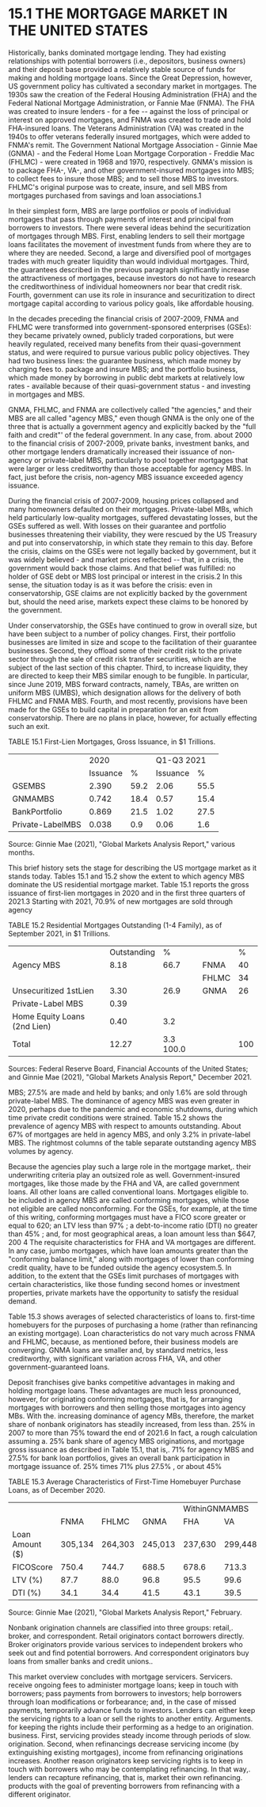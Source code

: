 # 15.1 THE MORTGAGE MARKET IN THE UNITED STATES  

Historically, banks dominated mortgage lending. They had existing relationships with potential borrowers (i.e., depositors, business owners) and their deposit base provided a relatively stable source of funds for making and holding mortgage loans. Since the Great Depression, however, US government policy has cultivated a secondary market in mortgages. The 1930s saw the creation of the Federal Housing Administration (FHA) and the Federal National Mortgage Administration, or Fannie Mae (FNMA). The FHA was created to insure lenders - for a fee -- against the loss of principal or interest on approved mortgages, and FNMA was created to trade and hold FHA-insured loans. The Veterans Administration (VA) was created in the 1940s to offer veterans federally insured mortgages, which were added to FNMA's remit. The Government National Mortgage Association - Ginnie Mae (GNMA) - and the Federal Home Loan Mortgage Corporation - Freddie Mac (FHLMC) - were created in 1968 and 1970, respectively. GNMA's mission is to package FHA-, VA-, and other government-insured mortgages into MBS; to collect fees to insure those MBS; and to sell those MBS to investors. FHLMC's original purpose was to create, insure, and sell MBS from mortgages purchased from savings and loan associations.1  

In their simplest form, MBS are large portfolios or pools of individual mortgages that pass through payments of interest and principal from borrowers to investors. There were several ideas behind the securitization of mortgages through MBS. First, enabling lenders to sell their mortgage loans facilitates the movement of investment funds from where they are to where they are needed. Second, a large and diversified pool of mortgages trades with much greater liquidity than would individual mortgages. Third, the guarantees described in the previous paragraph significantly increase the attractiveness of mortgages, because investors do not have to research the creditworthiness of individual homeowners nor bear that credit risk. Fourth, government can use its role in insurance and securitization to direct mortgage capital according to various policy goals, like affordable housing.  

In the decades preceding the financial crisis of 2007-2009, FNMA and FHLMC were transformed into government-sponsored enterprises (GSEs): they became privately owned, publicly traded corporations, but were heavily regulated, received many benefits from their quasi-government status, and were required to pursue various public policy objectives. They had two business lines: the guarantee business, which made money by charging fees to. package and insure MBS; and the portfolio business, which made money by borrowing in public debt markets at relatively low rates - available because of their quasi-government status - and investing in mortgages and MBS.  

GNMA, FHLMC, and FNMA are collectively called "the agencies," and their MBS are all called "agency MBS," even though GNMA is the only one of the three that is actually a government agency and explicitly backed by the "full faith and credit"' of the federal government. In any case, from. about 2000 to the financial crisis of 2007-2009, private banks, investment banks, and other mortgage lenders dramatically increased their issuance of non-agency or private-label MBS, particularly to pool together mortgages that were larger or less creditworthy than those acceptable for agency MBS. In fact, just before the crisis, non-agency MBS issuance exceeded agency issuance.  

During the financial crisis of 2007-2009, housing prices collapsed and many homeowners defaulted on their mortgages. Private-label MBs, which held particularly low-quality mortgages, suffered devastating losses, but the GSEs suffered as well. With losses on their guarantee and portfolio businesses threatening their viability, they were rescued by the US Treasury and put into conservatorship, in which state they remain to this day. Before the crisis, claims on the GSEs were not legally backed by government, but it was widely believed - and market prices reflected -- that, in a crisis, the government would back those claims. And that belief was fulfilled: no holder of GSE debt or MBS lost principal or interest in the crisis.2 In this sense, the situation today is as it was before the crisis: even in conservatorship, GSE claims are not explicitly backed by the government but, should the need arise, markets expect these claims to be honored by the government.  

Under conservatorship, the GSEs have continued to grow in overall size, but have been subject to a number of policy changes. First, their portfolio businesses are limited in size and scope to the facilitation of their guarantee businesses. Second, they offload some of their credit risk to the private sector through the sale of credit risk transfer securities, which are the subject of the last section of this chapter. Third, to increase liquidity, they are directed to keep their MBS similar enough to be fungible. In particular, since June 2019, MBS forward contracts, namely, TBAs, are written on uniform MBS (UMBS), which designation allows for the delivery of both FHLMC and FNMA MBS. Fourth, and most recently, provisions have been made for the GSEs to build capital in preparation for an exit from conservatorship. There are no plans in place, however, for actually effecting such an exit.  

TABLE 15.1 First-Lien Mortgages, Gross Issuance, in $\$1$ Trillions.   


<html><body><table><tr><td></td><td colspan="2">2020</td><td colspan="2">Q1-Q3 2021</td></tr><tr><td></td><td>Issuance</td><td>%</td><td>Issuance</td><td>%</td></tr><tr><td>GSEMBS</td><td>2.390</td><td>59.2</td><td>2.06</td><td>55.5</td></tr><tr><td>GNMAMBS</td><td>0.742</td><td>18.4</td><td>0.57</td><td>15.4</td></tr><tr><td>BankPortfolio</td><td>0.869</td><td>21.5</td><td>1.02</td><td>27.5</td></tr><tr><td>Private-LabelMBS</td><td>0.038</td><td>0.9</td><td>0.06</td><td>1.6</td></tr></table></body></html>

Source: Ginnie Mae (2021), "Global Markets Analysis Report," various months.  

This brief history sets the stage for describing the US mortgage market as it stands today. Tables 15.1 and 15.2 show the extent to which agency MBS dominate the US residential mortgage market. Table 15.1 reports the gross issuance of first-lien mortgages in 2020 and in the first three quarters of 2021.3 Starting with 2021, $70.9\%$ of new mortgages are sold through agency  

TABLE 15.2  Residential Mortgages Outstanding (1-4 Family), as of September 2021, in $\$1$ Trillions.   


<html><body><table><tr><td></td><td>Outstanding</td><td>%</td><td></td><td>%</td></tr><tr><td>Agency MBS</td><td>8.18</td><td>66.7</td><td>FNMA</td><td>40</td></tr><tr><td></td><td></td><td></td><td>FHLMC</td><td>34</td></tr><tr><td>Unsecuritized 1stLien</td><td>3.30</td><td>26.9</td><td>GNMA</td><td>26</td></tr><tr><td>Private-Label MBS</td><td>0.39</td><td></td><td></td><td></td></tr><tr><td>Home Equity Loans (2nd Lien)</td><td>0.40</td><td>3.2</td><td></td><td></td></tr><tr><td>Total</td><td>12.27</td><td>3.3 100.0</td><td></td><td>100</td></tr></table></body></html>

Sources: Federal Reserve Board, Financial Accounts of the United States; and Ginnie Mae (2021), "Global Markets Analysis Report," December 2021.  

MBS; $27.5\%$ are made and held by banks; and only $1.6\%$ are sold through private-label MBS. The dominance of agency MBS was even greater in 2020, perhaps due to the pandemic and economic shutdowns, during which time private credit conditions were strained. Table 15.2 shows the prevalence of agency MBS with respect to amounts outstanding. About $67\%$ of mortgages are held in agency MBS, and only $3.2\%$ in private-label MBS. The rightmost columns of the table separate outstanding agency MBS volumes by agency.  

Because the agencies play such a large role in the mortgage market,. their underwriting criteria play an outsized role as well. Government-insured mortgages, like those made by the FHA and VA, are called government loans. All other loans are called conventional loans. Mortgages eligible to. be included in agency MBS are called conforming mortgages, while those not eligible are called nonconforming. For the GSEs, for example, at the time of this writing, conforming mortgages must have a FICO score greater or equal to 620; an LTV less than $97\%$ ; a debt-to-income ratio (DTI) no greater than $45\%$ ; and, for most geographical areas, a loan amount less than $\$647,200$ 4 The requisite characteristics for FHA and VA mortgages are different. In any case, jumbo mortgages, which have loan amounts greater than the "conforming balance limit," along with mortgages of lower than conforming credit quality, have to be funded outside the agency ecosystem.5. In addition, to the extent that the GSEs limit purchases of mortgages with certain characteristics, like those funding second homes or investment properties, private markets have the opportunity to satisfy the residual demand.  

Table 15.3 shows averages of selected characteristics of loans to. first-time homebuyers for the purposes of purchasing a home (rather than refinancing an existing mortgage). Loan characteristics do not vary much across FNMA and FHLMC, because, as mentioned before, their business models are converging. GNMA loans are smaller and, by standard metrics, less creditworthy, with significant variation across FHA, VA, and other government-guaranteed loans.  

Deposit franchises give banks competitive advantages in making and holding mortgage loans. These advantages are much less pronounced, however, for originating conforming mortgages, that is, for arranging mortgages with borrowers and then selling those mortgages into agency MBs. With the. increasing dominance of agency MBs, therefore, the market share of nonbank originators has steadily increased, from less than. $25\%$ in 2007 to more than $75\%$ toward the end of 2021.6 In fact, a rough calculation assuming a. $25\%$ bank share of agency MBS originations, and mortgage gross issuance as described in Table 15.1, that is,. $71\%$ for agency MBS and $27.5\%$ for bank loan portfolios, gives an overall bank participation in mortgage issuance of. $25\%$ times $71\%$ plus $27.5\%$ , or about $45\%$  

TABLE 15.3 Average Characteristics of First-Time Homebuyer Purchase Loans, as of December 2020.   


<html><body><table><tr><td></td><td></td><td></td><td></td><td colspan="3">WithinGNMAMBS</td></tr><tr><td></td><td>FNMA</td><td>FHLMC</td><td>GNMA</td><td>FHA</td><td>VA</td><td>Other</td></tr><tr><td>Loan Amount ($)</td><td>305,134</td><td>264,303</td><td>245,013</td><td>237,630</td><td>299,448</td><td>174,011</td></tr><tr><td>FICOScore</td><td>750.4</td><td>744.7</td><td>688.5</td><td>678.6</td><td>713.3</td><td>701.1</td></tr><tr><td>LTV (%)</td><td>87.7</td><td>88.0</td><td>96.8</td><td>95.5</td><td>99.6</td><td>99.4</td></tr><tr><td>DTI (%)</td><td>34.1</td><td>34.4</td><td>41.5</td><td>43.1</td><td>39.5</td><td>34.9</td></tr></table></body></html>

Source: Ginnie Mae (2021), "Global Markets Analysis Report," February.  

Nonbank origination channels are classified into three groups: retail,. broker, and correspondent. Retail originators contact borrowers directly. Broker originators provide various services to independent brokers who seek out and find potential borrowers. And correspondent originators buy loans from smaller banks and credit unions..  

This market overview concludes with mortgage servicers. Servicers. receive ongoing fees to administer mortgage loans; keep in touch with borrowers; pass payments from borrowers to investors; help borrowers through loan modifications or forbearance; and, in the case of missed payments, temporarily advance funds to investors. Lenders can either keep the servicing rights to a loan or sell the rights to another entity. Arguments. for keeping the rights include their performing as a hedge to an origination. business. First, servicing provides steady income through periods of slow. origination. Second, when refinancings decrease servicing income (by extinguishing existing mortgages), income from refinancing originations increases. Another reason originators keep servicing rights is to keep in touch with borrowers who may be contemplating refinancing. In that way,. lenders can recapture refinancing, that is, market their own refinancing. products with the goal of preventing borrowers from refinancing with a different originator.  
